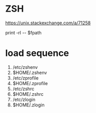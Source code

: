 # ZSH

<https://unix.stackexchange.com/a/71258>

print -rl -- $fpath

# load sequence

1. /etc/zshenv
2. $HOME/.zshenv
3. /etc/zprofile
4. $HOME/.zprofile
5. /etc/zshrc
6. $HOME/.zshrc
7. /etc/zlogin
8. $HOME/.zlogin

